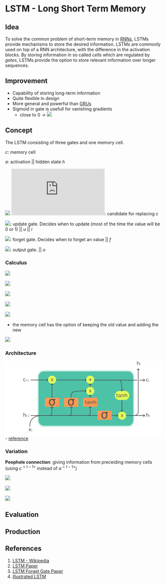 # LSTM - Long Short Term Memory

## Idea

To solve the common problem of short-term memory in [RNNs](../rnn/rnn.md), LSTMs provide mechanisms to store the desired information. LSTMs are commonly used on top of a RNN architecture, with the difference in the activation blocks. By storing information in so called *cells* which are regulated by *gates*, LSTMs provide the option to store relevant information over longer sequences. 

## Improvement

* Capability of storing long-term information
* Quite flexible in design
* More general and powerful than [GRUs](../gru/gru.md)
* Sigmoid in gate is usefull for vanishing gradients
  <!-- * close to 0 -> $c^{<t>} = c^{<t-1>}$ -->
  * close to 0 -> ![](https://latex.codecogs.com/svg.latex?c^{<t>}=c^{<t-1>})

## Concept

The LSTM consisting of three gates and one memory cell.

*c*: memory cell 

*a*: activation || hidden state *h*

<!-- $\tilde{c}$: candidate for replacing c  -->
![](https://latex.codecogs.com/svg.latex?\tilde{c}) ![](https://latex.codecogs.com/svg.latex?): candidate for replacing *c* 

<!-- $\Gamma_u$: update gate. Decides when to update (most of the time the value will be 0 or 1) || $u$ || $i$ -->
![](https://latex.codecogs.com/svg.latex?\Gamma_u): update gate. Decides when to update (most of the time the value will be 0 or 1) || *u* || *i*

<!-- $\Gamma_f$: forget gate. Decides when to forget an value || $f$ -->
![](https://latex.codecogs.com/svg.latex?\Gamma_f): forget gate. Decides when to forget an value || *f*

<!-- $\Gamma_o$: output gate. || $o$ -->
![](https://latex.codecogs.com/svg.latex?\Gamma_o): output gate. || *o*

### Calculus

<!-- $\Gamma_u = \sigma(Wu[a^{<t-1>}, x^{<t>}] + bu)$ -->
![](https://latex.codecogs.com/svg.latex?\Gamma_u=\sigma(Wu[a^{<t-1>},x^{<t>}]+bu))

<!-- $\Gamma_f = \sigma(Wr[a^{<t-1>}, x^{<t>}] + bf)$ -->
![](https://latex.codecogs.com/svg.latex?\Gamma_f=\sigma(Wf[a^{<t-1>},x^{<t>}]+bf))

<!-- $\Gamma_o = \sigma(Wo[a^{<t-1>}, x^{<t>}] + bo)$ -->
![](https://latex.codecogs.com/svg.latex?\Gamma_o=\sigma(Wo[a^{<t-1>},x^{<t>}]+bo))

<!-- $\tilde{c}^{<t>} = tanh(Wc[a^{<t-1>}, x^{<t>}] + bc)$ -->
![](https://latex.codecogs.com/svg.latex?\tilde{c}^{<t>}=tanh(Wc[a^{<t-1>},x^{<t>}]+bc))

<!-- $c^{<t>} = \Gamma_u * \tilde{c}^{<t>} + \Gamma_f * c^{<t-1>}$ -->
![](https://latex.codecogs.com/svg.latex?c^{<t>}=\Gamma_u*\tilde{c}^{<t>}+\Gamma_f*c^{<t-1>})

* the memory cell has the option of keeping the old value and adding the new

<!-- $a^{<t>} = \Gamma_u * tanh(\tilde{c}^{<t>})$ -->
![](https://latex.codecogs.com/svg.latex?a^{<t>}=\Gamma_u*tanh(\tilde{c}^{<t>}))

### Architecture

![LSTM](lstm.png) - [reference](https://en.wikipedia.org/wiki/Long_short-term_memory)

### Variation

**Peephole connection**: giving information from preceiding memory cells (using $c^{<t-1>}$ instead of $a^{<t-1>}$)

<!-- $\Gamma_u = \sigma(Wu[c^{<t-1>}, x^{<t>}] + bu)$ -->
![](https://latex.codecogs.com/svg.latex?\Gamma_u=\sigma(Wu[c^{<t-1>},x^{<t>}]+bu))

<!-- $\Gamma_f = \sigma(Wf[c^{<t-1>}, x^{<t>}] + bf)$ -->
![](https://latex.codecogs.com/svg.latex?\Gamma_f=\sigma(Wf[c^{<t-1>},x^{<t>}]+bf))

<!-- $\Gamma_o = \sigma(Wo[c^{<t-1>}, x^{<t>}] + bo)$ -->
![](https://latex.codecogs.com/svg.latex?\Gamma_o=\sigma(Wo[c^{<t-1>},x^{<t>}]+bo))

## Evaluation

## Production

## References

1. [LSTM - Wikipedia](https://en.wikipedia.org/wiki/Long_short-term_memory)
2. [LSTM Paper](https://www.researchgate.net/publication/13853244_Long_Short-term_Memory)
3. [LSTM Forget Gate Paper](https://ieeexplore.ieee.org/document/818041)
4. [Illustrated LSTM](https://towardsdatascience.com/illustrated-guide-to-lstms-and-gru-s-a-step-by-step-explanation-44e9eb85bf21)
